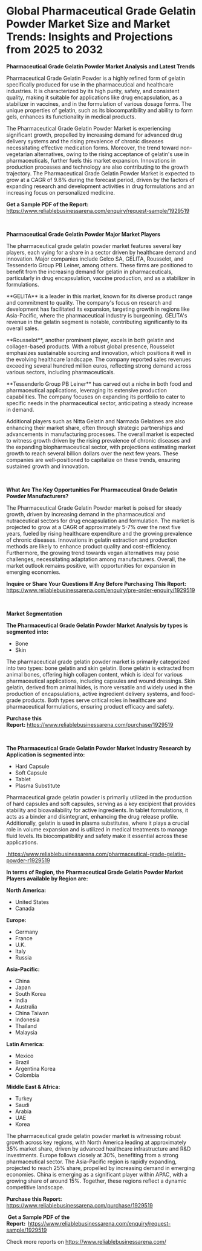 <p><h1>Global Pharmaceutical Grade Gelatin Powder Market Size and Market Trends: Insights and Projections from 2025 to 2032</h1></p><p><strong>Pharmaceutical Grade Gelatin Powder Market Analysis and Latest Trends</strong></p>
<p><p>Pharmaceutical Grade Gelatin Powder is a highly refined form of gelatin specifically produced for use in the pharmaceutical and healthcare industries. It is characterized by its high purity, safety, and consistent quality, making it suitable for applications like drug encapsulation, as a stabilizer in vaccines, and in the formulation of various dosage forms. The unique properties of gelatin, such as its biocompatibility and ability to form gels, enhances its functionality in medical products.</p><p>The Pharmaceutical Grade Gelatin Powder Market is experiencing significant growth, propelled by increasing demand for advanced drug delivery systems and the rising prevalence of chronic diseases necessitating effective medication forms. Moreover, the trend toward non-vegetarian alternatives, owing to the rising acceptance of gelatin's use in pharmaceuticals, further fuels this market expansion. Innovations in production processes and technology are also contributing to the growth trajectory. The Pharmaceutical Grade Gelatin Powder Market is expected to grow at a CAGR of 9.8% during the forecast period, driven by the factors of expanding research and development activities in drug formulations and an increasing focus on personalized medicine.</p></p>
<p><strong>Get a Sample PDF of the Report:&nbsp;</strong> <a href="https://www.reliablebusinessarena.com/enquiry/request-sample/1929519?utm_campaign=3015&utm_medium=2&utm_source=Github&utm_content=ia&utm_term=29032025&utm_id=pharmaceutical-grade-gelatin-powder">https://www.reliablebusinessarena.com/enquiry/request-sample/1929519</a></p>
<p>&nbsp;</p>
<p><strong>Pharmaceutical Grade Gelatin Powder Major Market Players</strong></p>
<p><p>The pharmaceutical grade gelatin powder market features several key players, each vying for a share in a sector driven by healthcare demand and innovation. Major companies include Gelco SA, GELITA, Rousselot, and Tessenderlo Group PB Leiner, among others. These firms are positioned to benefit from the increasing demand for gelatin in pharmaceuticals, particularly in drug encapsulation, vaccine production, and as a stabilizer in formulations.</p><p>**GELITA** is a leader in this market, known for its diverse product range and commitment to quality. The company's focus on research and development has facilitated its expansion, targeting growth in regions like Asia-Pacific, where the pharmaceutical industry is burgeoning. GELITA's revenue in the gelatin segment is notable, contributing significantly to its overall sales.</p><p>**Rousselot**, another prominent player, excels in both gelatin and collagen-based products. With a robust global presence, Rousselot emphasizes sustainable sourcing and innovation, which positions it well in the evolving healthcare landscape. The company reported sales revenues exceeding several hundred million euros, reflecting strong demand across various sectors, including pharmaceuticals.</p><p>**Tessenderlo Group PB Leiner** has carved out a niche in both food and pharmaceutical applications, leveraging its extensive production capabilities. The company focuses on expanding its portfolio to cater to specific needs in the pharmaceutical sector, anticipating a steady increase in demand.</p><p>Additional players such as Nitta Gelatin and Narmada Gelatines are also enhancing their market share, often through strategic partnerships and advancements in manufacturing processes. The overall market is expected to witness growth driven by the rising prevalence of chronic diseases and the expanding biopharmaceutical sector, with projections estimating market growth to reach several billion dollars over the next few years. These companies are well-positioned to capitalize on these trends, ensuring sustained growth and innovation.</p></p>
<p>&nbsp;</p>
<p><strong>What Are The Key Opportunities For Pharmaceutical Grade Gelatin Powder Manufacturers?</strong></p>
<p><p>The Pharmaceutical Grade Gelatin Powder market is poised for steady growth, driven by increasing demand in the pharmaceutical and nutraceutical sectors for drug encapsulation and formulation. The market is projected to grow at a CAGR of approximately 5-7% over the next five years, fueled by rising healthcare expenditure and the growing prevalence of chronic diseases. Innovations in gelatin extraction and production methods are likely to enhance product quality and cost-efficiency. Furthermore, the growing trend towards vegan alternatives may pose challenges, necessitating adaptation among manufacturers. Overall, the market outlook remains positive, with opportunities for expansion in emerging economies.</p></p>
<p><strong>Inquire or Share Your Questions If Any Before Purchasing This Report:</strong> <a href="https://www.reliablebusinessarena.com/enquiry/pre-order-enquiry/1929519?utm_campaign=3015&utm_medium=2&utm_source=Github&utm_content=ia&utm_term=29032025&utm_id=pharmaceutical-grade-gelatin-powder">https://www.reliablebusinessarena.com/enquiry/pre-order-enquiry/1929519</a></p>
<p>&nbsp;</p>
<p><strong>Market Segmentation</strong></p>
<p><strong>The Pharmaceutical Grade Gelatin Powder Market Analysis by types is segmented into:</strong></p>
<p><ul><li>Bone</li><li>Skin</li></ul></p>
<p><p>The pharmaceutical grade gelatin powder market is primarily categorized into two types: bone gelatin and skin gelatin. Bone gelatin is extracted from animal bones, offering high collagen content, which is ideal for various pharmaceutical applications, including capsules and wound dressings. Skin gelatin, derived from animal hides, is more versatile and widely used in the production of encapsulations, active ingredient delivery systems, and food-grade products. Both types serve critical roles in healthcare and pharmaceutical formulations, ensuring product efficacy and safety.</p></p>
<p><strong>Purchase this Report:&nbsp;</strong><a href="https://www.reliablebusinessarena.com/purchase/1929519?utm_campaign=3015&utm_medium=2&utm_source=Github&utm_content=ia&utm_term=29032025&utm_id=pharmaceutical-grade-gelatin-powder">https://www.reliablebusinessarena.com/purchase/1929519</a></p>
<p>&nbsp;</p>
<p><strong>The Pharmaceutical Grade Gelatin Powder Market Industry Research by Application is segmented into:</strong></p>
<p><ul><li>Hard Capsule</li><li>Soft Capsule</li><li>Tablet</li><li>Plasma Substitute</li></ul></p>
<p><p>Pharmaceutical grade gelatin powder is primarily utilized in the production of hard capsules and soft capsules, serving as a key excipient that provides stability and bioavailability for active ingredients. In tablet formulations, it acts as a binder and disintegrant, enhancing the drug release profile. Additionally, gelatin is used in plasma substitutes, where it plays a crucial role in volume expansion and is utilized in medical treatments to manage fluid levels. Its biocompatibility and safety make it essential across these applications.</p></p>
<p><a href="https://www.reliablebusinessarena.com/pharmaceutical-grade-gelatin-powder-r1929519?utm_campaign=3015&utm_medium=2&utm_source=Github&utm_content=ia&utm_term=29032025&utm_id=pharmaceutical-grade-gelatin-powder">&nbsp;https://www.reliablebusinessarena.com/pharmaceutical-grade-gelatin-powder-r1929519</a></p>
<p><strong>In terms of Region, the Pharmaceutical Grade Gelatin Powder Market Players available by Region are:</strong></p>
<p>
    <p> <strong> North America: </strong>
        <ul>
            <li>United States</li>
            <li>Canada</li>
        </ul>
        </p> 
    <p> <strong> Europe: </strong>
        <ul>
            <li>Germany</li>
            <li>France</li>
            <li>U.K.</li>
            <li>Italy</li>
            <li>Russia</li>
        </ul>
        </p> 
    <p> <strong> Asia-Pacific: </strong>
        <ul>
            <li>China</li>
            <li>Japan</li>
            <li>South Korea</li>
            <li>India</li>
            <li>Australia</li>
            <li>China Taiwan</li>
            <li>Indonesia</li>
            <li>Thailand</li>
            <li>Malaysia</li>
        </ul>
        </p> 
    <p> <strong> Latin America: </strong>
        <ul>
            <li>Mexico</li>
            <li>Brazil</li>
            <li>Argentina Korea</li>
            <li>Colombia</li>
        </ul>
        </p> 
    <p> <strong> Middle East & Africa: </strong>
        <ul>
            <li>Turkey</li>
            <li>Saudi</li>
            <li>Arabia</li>
            <li>UAE</li>
            <li>Korea</li>
        </ul>
    </p>
    </p>
<p><p>The pharmaceutical grade gelatin powder market is witnessing robust growth across key regions, with North America leading at approximately 35% market share, driven by advanced healthcare infrastructure and R&D investments. Europe follows closely at 30%, benefiting from a strong pharmaceutical sector. The Asia-Pacific region is rapidly expanding, projected to reach 25% share, propelled by increasing demand in emerging economies. China is emerging as a significant player within APAC, with a growing share of around 15%. Together, these regions reflect a dynamic competitive landscape.</p></p>
<p><strong>Purchase this Report: </strong><a href="https://www.reliablebusinessarena.com/purchase/1929519?utm_campaign=3015&utm_medium=2&utm_source=Github&utm_content=ia&utm_term=29032025&utm_id=pharmaceutical-grade-gelatin-powder">https://www.reliablebusinessarena.com/purchase/1929519</a></p>
<p>&nbsp;<strong>Get a Sample PDF of the Report:&nbsp;&nbsp;</strong><a href="https://www.reliablebusinessarena.com/enquiry/request-sample/1929519?utm_campaign=3015&utm_medium=2&utm_source=Github&utm_content=ia&utm_term=29032025&utm_id=pharmaceutical-grade-gelatin-powder">https://www.reliablebusinessarena.com/enquiry/request-sample/1929519</a></p>
<p><strong></strong></p>
<p>Check more reports on <a href="https://www.reliablebusinessarena.com/?utm_campaign=3015&utm_medium=2&utm_source=Github&utm_content=ia&utm_term=29032025&utm_id=pharmaceutical-grade-gelatin-powder">https://www.reliablebusinessarena.com/</a></p>